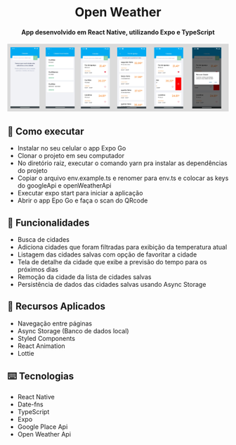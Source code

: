 <h1 align="center">
  Open Weather
</h1>

<h4 align="center">App desenvolvido em React Native, utilizando Expo e TypeScript</h4>

![](./src/assets/img/preview.png)

## :rocket: Como executar

<ul>
  <li>Instalar no seu celular o app Expo Go</li>
  <li>Clonar o projeto em seu computador</li>
  <li>No diretório raiz, executar o comando yarn pra instalar as dependências do projeto</li>
  <li>Copiar o arquivo env.example.ts e renomer para env.ts e colocar as keys do googleApi e openWeatherApi</li>
  <li>Executar expo start para iniciar a aplicação</li>
  <li>Abrir o app Epo Go e faça o scan do QRcode</li>
</ul>

## :speech_balloon: Funcionalidades

<ul>
  <li>Busca de cidades</li>
  <li>Adiciona cidades que foram filtradas para exibição da temperatura atual</li>
  <li>Listagem das cidades salvas com opção de favoritar a cidade</li>
  <li>Tela de detalhe da cidade que exibe a previsão do tempo para os próximos dias</li>
  <li>Remoção da cidade da lista de cidades salvas</li>
  <li>Persistência de dados das cidades salvas usando Async Storage</li>
</ul>

## :iphone: Recursos Aplicados

<ul>
  <li>Navegação entre páginas</li>
  <li>Async Storage (Banco de dados local)</li>
  <li>Styled Components</li>
  <li>React Animation</li>
  <li>Lottie</li>
</ul>

## ⌨️ Tecnologias

<ul>
  <li>React Native</li>
  <li>Date-fns</li>
  <li>TypeScript</li>
  <li>Expo</li>
  <li>Google Place Api</li>
  <li>Open Weather Api</li>
</ul>
